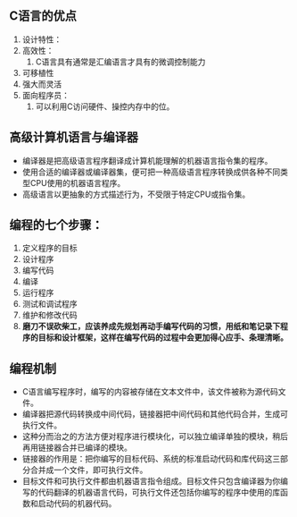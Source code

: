 ## C语言的优点
1. 设计特性：
2. 高效性：
   1. C语言具有通常是汇编语言才具有的微调控制能力
3. 可移植性
4. 强大而灵活
5. 面向程序员：
   1. 可以利用C访问硬件、操控内存中的位。
## 高级计算机语言与编译器

- 编译器是把高级语言程序翻译成计算机能理解的机器语言指令集的程序。
- 使用合适的编译器或编译器集，便可把一种高级语言程序转换成供各种不同类型CPU使用的机器语言程序。
- 高级语言以更抽象的方式描述行为，不受限于特定CPU或指令集。
## 编程的七个步骤：

1. 定义程序的目标
2. 设计程序
3. 编写代码
4. 编译
5. 运行程序
6. 测试和调试程序
7. 维护和修改代码
8. **磨刀不误砍柴工，应该养成先规划再动手编写代码的习惯，用纸和笔记录下程序的目标和设计框架，这样在编写代码的过程中会更加得心应手、条理清晰。**
## 编程机制

- C语言编写程序时，编写的内容被存储在文本文件中，该文件被称为源代码文件。
- 编译器把源代码转换成中间代码，链接器把中间代码和其他代码合并，生成可执行文件。
- 这种分而治之的方法方便对程序进行模块化，可以独立编译单独的模块，稍后再用链接器合并已编译的模块。
- 链接器的作用是：把你编写的目标代码、系统的标准启动代码和库代码这三部分合并成一个文件，即可执行文件。
- 目标文件和可执行文件都由机器语言指令组成。目标文件只包含编译器为你编写的代码翻译的机器语言代码，可执行文件还包括你编写的程序中使用的库函数和启动代码的机器代码。

